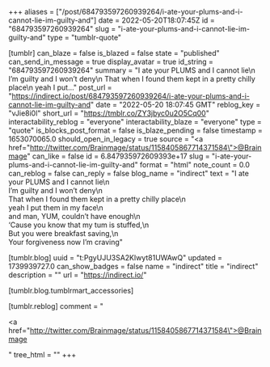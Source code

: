+++
aliases = ["/post/684793597260939264/i-ate-your-plums-and-i-cannot-lie-im-guilty-and"]
date = 2022-05-20T18:07:45Z
id = "684793597260939264"
slug = "i-ate-your-plums-and-i-cannot-lie-im-guilty-and"
type = "tumblr-quote"

[tumblr]
can_blaze = false
is_blazed = false
state = "published"
can_send_in_message = true
display_avatar = true
id_string = "684793597260939264"
summary = "I ate your PLUMS and I cannot lie\n I’m guilty and I won’t deny\n That when I found them kept in a pretty chilly place\n yeah I put..."
post_url = "https://indirect.io/post/684793597260939264/i-ate-your-plums-and-i-cannot-lie-im-guilty-and"
date = "2022-05-20 18:07:45 GMT"
reblog_key = "vJie8i0l"
short_url = "https://tmblr.co/ZY3jbyc0u2O5Cq00"
interactability_reblog = "everyone"
interactability_blaze = "everyone"
type = "quote"
is_blocks_post_format = false
is_blaze_pending = false
timestamp = 1653070065.0
should_open_in_legacy = true
source = "<a href=\"http://twitter.com/Brainmage/status/1158405867714371584\">@Brainmage</a>"
can_like = false
id = 6.847935972609393e+17
slug = "i-ate-your-plums-and-i-cannot-lie-im-guilty-and"
format = "html"
note_count = 0.0
can_reblog = false
can_reply = false
blog_name = "indirect"
text = "I ate your PLUMS and I cannot lie\n<br/>I&rsquo;m guilty and I won&rsquo;t deny\n<br/>That when I found them kept in a pretty chilly place\n<br/>yeah I put them in my face\n<br/>and man, YUM, couldn&rsquo;t have enough\n<br/>&lsquo;Cause you know that my tum is stuffed,\n<br/>But you were breakfast saving,\n<br/>Your forgiveness now I&rsquo;m craving"

[tumblr.blog]
uuid = "t:PgyUJU3SA2Klwyt81UWAwQ"
updated = 1739939727.0
can_show_badges = false
name = "indirect"
title = "indirect"
description = ""
url = "https://indirect.io/"

[tumblr.blog.tumblrmart_accessories]

[tumblr.reblog]
comment = "<p><a href=\"http://twitter.com/Brainmage/status/1158405867714371584\">@Brainmage</a></p>"
tree_html = ""
+++
